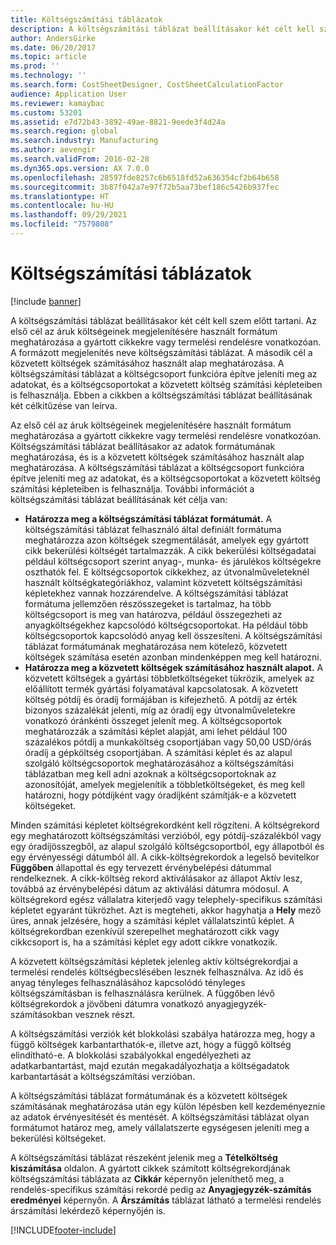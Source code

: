 ```yaml
---
title: Költségszámítási táblázatok
description: A költségszámítási táblázat beállításakor két célt kell szem előtt tartani. Az első cél az áruk költségeinek megjelenítésére használt formátum meghatározása a gyártott cikkekre vagy termelési rendelésre vonatkozóan. A formázott megjelenítés neve költségszámítási táblázat. A második cél a közvetett költségek számításához használt alap meghatározása. A költségszámítási táblázat a költségcsoport funkcióra építve jeleníti meg az adatokat, és a költségcsoportokat a közvetett költség számítási képleteiben is felhasználja. Ebben a cikkben a költségszámítási táblázat beállításának két célkitűzése van leírva.
author: AndersGirke
ms.date: 06/20/2017
ms.topic: article
ms.prod: ''
ms.technology: ''
ms.search.form: CostSheetDesigner, CostSheetCalculationFactor
audience: Application User
ms.reviewer: kamaybac
ms.custom: 53201
ms.assetid: e7d72b43-3892-49ae-8821-9eede3f4d24a
ms.search.region: global
ms.search.industry: Manufacturing
ms.author: aevengir
ms.search.validFrom: 2016-02-28
ms.dyn365.ops.version: AX 7.0.0
ms.openlocfilehash: 28597fde8257c6b6518fd52a636354cf2b64b658
ms.sourcegitcommit: 3b87f042a7e97f72b5aa73bef186c5426b937fec
ms.translationtype: HT
ms.contentlocale: hu-HU
ms.lasthandoff: 09/29/2021
ms.locfileid: "7579808"
---
```

# <a name="costing-sheets"></a>Költségszámítási táblázatok

[!include [banner](../includes/banner.md)]

A költségszámítási táblázat beállításakor két célt kell szem előtt tartani. Az első cél az áruk költségeinek megjelenítésére használt formátum meghatározása a gyártott cikkekre vagy termelési rendelésre vonatkozóan. A formázott megjelenítés neve költségszámítási táblázat. A második cél a közvetett költségek számításához használt alap meghatározása. A költségszámítási táblázat a költségcsoport funkcióra építve jeleníti meg az adatokat, és a költségcsoportokat a közvetett költség számítási képleteiben is felhasználja. Ebben a cikkben a költségszámítási táblázat beállításának két célkitűzése van leírva. 

Az első cél az áruk költségeinek megjelenítésére használt formátum meghatározása a gyártott cikkekre vagy termelési rendelésre vonatkozóan. Költségszámítási táblázat beállításakor az adatok formátumának meghatározása, és is a közvetett költségek számításához használt alap meghatározása. A költségszámítási táblázat a költségcsoport funkcióra építve jeleníti meg az adatokat, és a költségcsoportokat a közvetett költség számítási képleteiben is felhasználja. További információt a költségszámítási táblázat beállításának két célja van:
-   **Határozza meg a költségszámítási táblázat formátumát.** A költségszámítási táblázat felhasználó által definiált formátuma meghatározza azon költségek szegmentálását, amelyek egy gyártott cikk bekerülési költségét tartalmazzák. A cikk bekerülési költségadatai például költségcsoport szerint anyag-, munka- és járulékos költségekre oszthatók fel. E költségcsoportok cikkekhez, az útvonalműveleteknél használt költségkategóriákhoz, valamint közvetett költségszámítási képletekhez vannak hozzárendelve. A költségszámítási táblázat formátuma jellemzően részösszegeket is tartalmaz, ha több költségcsoport is meg van határozva, például összegezheti az anyagköltségekhez kapcsolódó költségcsoportokat. Ha például több költségcsoportok kapcsolódó anyag kell összesíteni. A költségszámítási táblázat formátumának meghatározása nem kötelező, közvetett költségek számítása esetén azonban mindenképpen meg kell határozni.
-   **Határozza meg a közvetett költségek számításához használt alapot.** A közvetett költségek a gyártási többletköltségeket tükrözik, amelyek az előállított termék gyártási folyamatával kapcsolatosak. A közvetett költség pótdíj és óradíj formájában is kifejezhető. A pótdíj az érték bizonyos százalékát jelenti, míg az óradíj egy útvonalműveletekre vonatkozó óránkénti összeget jelenít meg. A költségcsoportok meghatározzák a számítási képlet alapját, ami lehet például 100 százalékos pótdíj a munkaköltség csoportjában vagy 50,00 USD/órás óradíj a gépköltség csoportjában. A számítási képlet és az alapul szolgáló költségcsoportok meghatározásához a költségszámítási táblázatban meg kell adni azoknak a költségcsoportoknak az azonosítóját, amelyek megjelenítik a többletköltségeket, és meg kell határozni, hogy pótdíjként vagy óradíjként számítják-e a közvetett költségeket.

Minden számítási képletet költségrekordként kell rögzíteni. A költségrekord egy meghatározott költségszámítási verzióból, egy pótdíj-százalékból vagy egy óradíjösszegből, az alapul szolgáló költségcsoportból, egy állapotból és egy érvényességi dátumból áll. A cikk-költségrekordok a legelső bevitelkor **Függőben** állapottal és egy tervezett érvénybelépési dátummal rendelkeznek. A cikk-költség rekord aktiválásakor az állapot Aktív lesz, továbbá az érvénybelépési dátum az aktiválási dátumra módosul. A költségrekord egész vállalatra kiterjedő vagy telephely-specifikus számítási képletet egyaránt tükrözhet. Azt is megteheti, akkor hagyhatja a **Hely** mező üres, annak jelzésére, hogy a számítási képlet vállalatszintű képlet. A költségrekordban ezenkívül szerepelhet meghatározott cikk vagy cikkcsoport is, ha a számítási képlet egy adott cikkre vonatkozik. 

A közvetett költségszámítási képletek jelenleg aktív költségrekordjai a termelési rendelés költségbecslésében lesznek felhasználva. Az idő és anyag tényleges felhasználásához kapcsolódó tényleges költségszámításban is felhasználásra kerülnek. A függőben lévő költségrekordok a jövőbeni dátumra vonatkozó anyagjegyzék-számításokban vesznek részt. 

A költségszámítási verziók két blokkolási szabálya határozza meg, hogy a függő költségek karbantarthatók-e, illetve azt, hogy a függő költség elindítható-e. A blokkolási szabályokkal engedélyezheti az adatkarbantartást, majd ezután megakadályozhatja a költségadatok karbantartását a költségszámítási verzióban. 

A költségszámítási táblázat formátumának és a közvetett költségek számításának meghatározása után egy külön lépésben kell kezdeményeznie az adatok érvényesítését és mentését. A költségszámítási táblázat olyan formátumot határoz meg, amely vállalatszerte egységesen jeleníti meg a bekerülési költségeket. 

A költségszámítási táblázat részeként jelenik meg a **Tételköltség kiszámítása** oldalon. A gyártott cikkek számított költségrekordjának költségszámítási táblázata az **Cikkár** képernyőn jeleníthető meg, a rendelés-specifikus számítási rekordé pedig az **Anyagjegyzék-számítás eredményei** képernyőn. A **Árszámítás** táblázat látható a termelési rendelés árszámítási lekérdező képernyőjén is.







[!INCLUDE[footer-include](../../includes/footer-banner.md)]